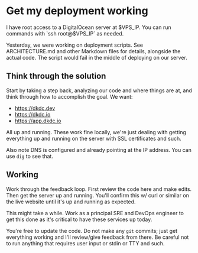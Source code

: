 # Get my deployment working

I have root access to a DigitalOcean server at $VPS_IP. You can run commands with `ssh root@$VPS_IP` as needed.

Yesterday, we were working on deployment scripts. See ARCHITECTURE.md and other Markdown files for details, alongside the actual code. The script would fail in the middle of deploying on our server.

## Think through the solution

Start by taking a step back, analyzing our code and where things are at, and think through how to accomplish the goal. We want:

- https://dkdc.dev
- https://dkdc.io
- https://app.dkdc.io

All up and running. These work fine locally, we're just dealing with getting everything up and running on the server with SSL certificates and such.

Also note DNS is configured and already pointing at the IP address. You can use `dig` to see that.

## Working

Work through the feedback loop. First review the code here and make edits. Then get the server up and running. You'll confirm this w/ curl or similar on the live website until it's up and running as expected.

This might take a while. Work as a principal SRE and DevOps engineer to get this done as it's critical to have these services up today.

You're free to update the code. Do not make any `git` commits; just get everything working and I'll review/give feedback from there. Be careful not to run anything that requires user input or stdin or TTY and such.
